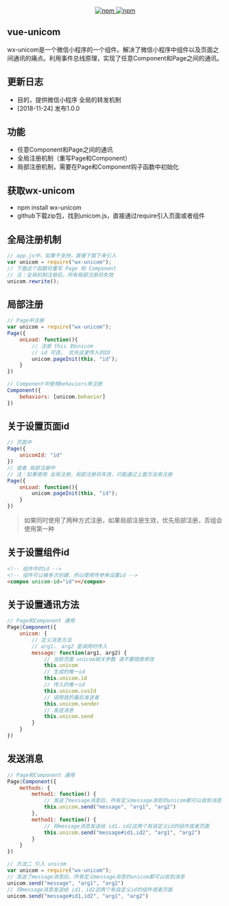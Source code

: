 

<p align="center">
   <a href="https://www.npmjs.com/package/wx-unicom">
   		<img src="https://img.shields.io/npm/v/vue-unicom.svg?style=flat" alt="npm">
   </a>
   <a href="https://www.npmjs.com/package/wx-unicom">
   		<img src="https://img.shields.io/npm/dm/wx-unicom.svg?style=flat" alt="npm">
   </a>
</p>

## vue-unicom

wx-unicom是一个微信小程序的一个组件。解决了微信小程序中组件以及页面之间通讯的痛点。利用事件总线原理，实现了任意Component和Page之间的通讯。


## 更新日志
* 目的，提供微信小程序 全局的转发机制
* [2018-11-24] 发布1.0.0

## 功能

- 任意Component和Page之间的通讯
- 全局注册机制（重写Page和Component）
- 局部注册机制，需要在Page和Component钩子函数中初始化

## 获取wx-unicom
- npm install wx-unicom
- github下载zip包，找到unicom.js，直接通过require引入页面或者组件

## 全局注册机制
````javascript
// app.js中，如果不支持，直接下载下来引入
var unicom = require("wx-unicom");
// 下面这个函数将重写 Page 和 Component
// 注：全局机制注册后，所有局部注册将失效
unicom.rewrite();
````

## 局部注册
````javascript
// Page中注册
var unicom = require("wx-unicom");
Page({
    onLoad: function(){
        // 注册 this 到unicom
        // id 可选， 优先这里传入的ID
        unicom.pageInit(this, "id");
    }
})

// Component中使用behaviors来注册
Component({
    behaviors: [unicom.behavior]
})
````

## 关于设置页面id
````javascript
// 页面中
Page({
    unicomId: "id"
})
// 或者 局部注册中
// 注：如果使用 全局注册，局部注册将失效，只能通过上面方法来注册
Page({
    onLoad: function(){
        unicom.pageInit(this, "id");
    }
})

````
> 如果同时使用了两种方式注册，如果局部注册生效，优先局部注册，否组会使用第一种

## 关于设置组件id
````html
<!-- 组件中的id -->
<!-- 组件可以被多次创建，所以使用传参来设置id -->
<compon unicom-id="id"></compon>
````

## 关于设置通讯方法
````javascript
// Page和Component 通用
Page|Component({
    unicom: {
        // 定义消息方法
        // arg1， arg2 是调用时传入
        message: function(arg1, arg2) {
            // 当前页面 unicom相关参数 请不要随意修改
            this.unicom
            // 生成的唯一id
            this.unicom.id
            // 传入的唯一id
            this.unicom.cusId
            // 调用我的最后发送者
            this.unicom.sender
            // 发送消息
            this.unicom.send
        }
    }
})
````


## 发送消息
````javascript
// Page和Component 通用
Page|Component({
    methods: {
        method1: function() {
            // 发送了message消息后，所有定义message消息的unicom都可以收到消息
            this.unicom.send("message", "arg1", "arg2")
        },
        method1: function() {
            // 将message消息发送给 id1，id2这两个有自定义id的组件或者页面
            this.unicom.send("message#id1,id2", "arg1", "arg2")
        }
    }
})

// 方法二 引入 unicom
var unicom = require("wx-unicom");
// 发送了message消息后，所有定义message消息的unicom都可以收到消息
unicom.send("message", "arg1", "arg2")
// 将message消息发送给 id1，id2这两个有自定义id的组件或者页面
unicom.send("message#id1,id2", "arg1", "arg2")
````
